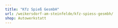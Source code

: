 ```yaml
---
title: "Kfz Spieß GesmbH"
url: /weikersdorf-am-steinfelde/kfz-spiess-gesmbh/
shop: Autowerkstatt
---
```

